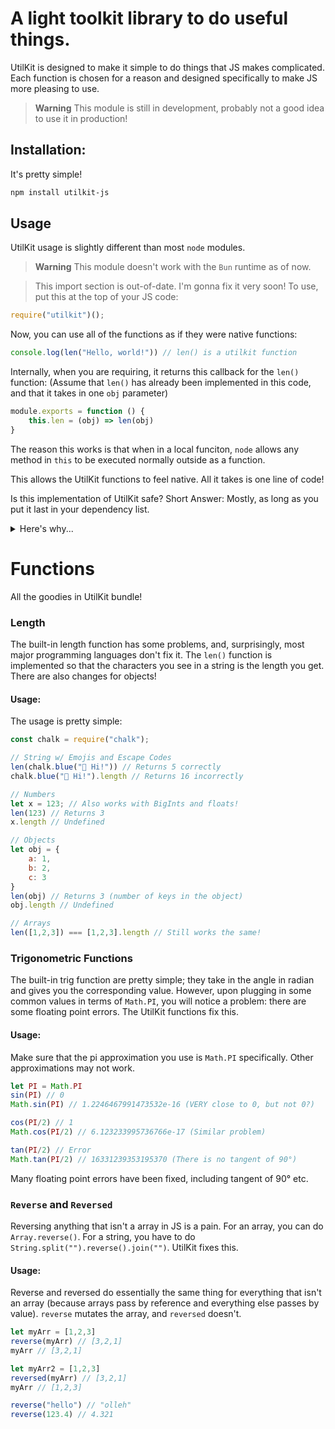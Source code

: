# A light toolkit library to do useful things.
UtilKit is designed to make it simple to do things that JS makes complicated.
Each function is chosen for a reason and designed specifically to make JS more pleasing to use.

> **Warning**
> This module is still in development, probably not a good idea to use it in production!

## Installation:
It's pretty simple!
```bash
npm install utilkit-js
```

## Usage
UtilKit usage is slightly different than most `node` modules.

> **Warning**
> This module doesn't work with the `Bun` runtime as of now.


> This import section is out-of-date. I'm gonna fix it very soon!
To use, put this at the top of your JS code:
```javascript
require("utilkit")();
```
Now, you can use all of the functions as if they were native functions:
```javascript
console.log(len("Hello, world!")) // len() is a utilkit function
```

Internally, when you are requiring, it returns this callback for the `len()` function:
(Assume that `len()` has already been implemented in this code, and that it takes in one `obj` parameter)
```javascript
module.exports = function () {
    this.len = (obj) => len(obj)
}
```
The reason this works is that when in a local funciton, `node` allows any method in  `this` to be executed normally outside as a function.

This allows the UtilKit functions to feel native. All it takes is one line of code!

Is this implementation of UtilKit safe?
Short Answer: Mostly, as long as you put it last in your dependency list.
<details>
  <summary>Here's why...</summary>
  
  Javascript has a grand total of 6 top-level functions:

| **Function Name** | **Description**                                                |
|-------------------|----------------------------------------------------------------|
| print             | Prints a string to the log file.                               |
| _dump             | Prints the string representation of an object to the log file. |
| eval              | Evaluates an expression or statements.                         |
| isNaN             | Evaluates an argument to determine if it is not a number.      |
| parseFloat        | Parses a string argument and returns a floating-point number.  |
| parseInt          | Parses a string argument and returns an integer.               |
	
All other functions are bundled under certain objects, like `console.log()` and others. Because theses methods are constantly modified and added in new releases, it is one reason why extending prototypes can be dangerous. However, the limited amount of top-level functions should make UtilKit safer. 
	
Thus, we can pretty much assume that these functions would never be added to or changed.
Because of this, UtilKit's implementation of injecting native functions **should** be safe for most of the time. *However, I do not guarentee it will be for all the time to come.*

Another risk that may happen is that functions implemented in UtilKit are used by some of your other dependencies. Because of the way `node` is structured and the way that UtilKit is implemented, your using the same function name as UtilKit in another dependency will cause conflicts. However, if you put it last, your code should be perfectly fine.

I do realize that this isn't necessarily an excuse, as all other modules can say "Put my module last!" and it would only work for theirs. However, because I do not know necessarily of other modules that have this implementation, it should be fine for now.
  
</details>


# Functions
All the goodies in UtilKit bundle!

### Length
The built-in length function has some problems, and, surprisingly, most major programming languages don't fix it.
The `len()` function is implemented so that the characters you see in a string is the length you get.
There are also changes for objects!

#### Usage:
The usage is pretty simple:
```javascript
const chalk = require("chalk");

// String w/ Emojis and Escape Codes
len(chalk.blue("👋 Hi!")) // Returns 5 correctly
chalk.blue("👋 Hi!").length // Returns 16 incorrectly

// Numbers
let x = 123; // Also works with BigInts and floats!
len(123) // Returns 3
x.length // Undefined

// Objects
let obj = {
    a: 1,
    b: 2,
    c: 3
}
len(obj) // Returns 3 (number of keys in the object)
obj.length // Undefined

// Arrays
len([1,2,3]) === [1,2,3].length // Still works the same!
```

### Trigonometric Functions
The built-in trig function are pretty simple; they take in the angle in radian and gives you the corresponding value. However, upon plugging in some common values in terms of `Math.PI`, you will notice a problem: there are some floating point errors.
The UtilKit functions fix this.

#### Usage:
Make sure that the pi approximation you use is `Math.PI` specifically. Other approximations may not work.
```javascript
let PI = Math.PI
sin(PI) // 0
Math.sin(PI) // 1.2246467991473532e-16 (VERY close to 0, but not 0?)

cos(PI/2) // 1
Math.cos(PI/2) // 6.123233995736766e-17 (Similar problem)

tan(PI/2) // Error
Math.tan(PI/2) // 16331239353195370 (There is no tangent of 90°)
```
Many floating point errors have been fixed, including tangent of 90° etc.

### `Reverse` and `Reversed`
Reversing anything that isn't a array in JS is a pain.
For an array, you can do `Array.reverse()`. For a string, you have to do `String.split("").reverse().join("")`. UtilKit fixes this.

#### Usage:
Reverse and reversed do essentially the same thing for everything that isn't an array (because arrays pass by reference and everything else passes by value).
`reverse` mutates the array, and `reversed` doesn't.
```javascript
let myArr = [1,2,3]
reverse(myArr) // [3,2,1]
myArr // [3,2,1]

let myArr2 = [1,2,3]
reversed(myArr) // [3,2,1]
myArr // [1,2,3]

reverse("hello") // "olleh"
reverse(123.4) // 4.321
```
